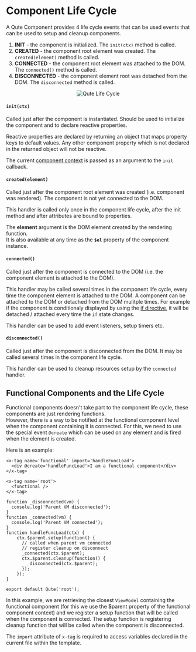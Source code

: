 # Component Life Cycle

A Qute Component provides 4 life cycle events that can be used events that can be used to setup and cleanup components.

1. **INIT** - the component is initialized. The `init(ctx)` method is called.
2. **CREATED** - the component root element was created. The `created(element)` method is called.
3. **CONNECTED** - the component root element was attached to the DOM. The `connected()` method is called.
4. **DISCONNECTED** - the component element root was detached from the DOM. The `disconnected` method is called.


<div style='text-align:center'>

![Qute Life Cycle](docs/qute-life-cycle.png)

</div>


#### `init(ctx)`

Called just after the component is instantiated. Should be used to initialize the component and to declare reactive properties.

Reactive properties are declared by returning an object that maps property keys to default values. Any other component property which is not declared in the returned object will not be reactive.

The current [component context](#/model/context) is passed as an argument to the `init` callback.

#### `created(element)`

Called just after the component root element was created (i.e. component was rendered). The component is not yet connected to the DOM.

This handler is called only once in the component life cycle, after the init method and after attributes are bound to properties.

The **element** argument is the DOM element created by the rendering function.  \
It is also available at any time as the **`$el`** property of the component instance.

#### `connected()`

Called just after the component is connected to the DOM (i.e. the component element is attached to the DOM).

This handler may be called several times in the component life cycle, every time the component element is attached to the DOM. A component can be attached to the DOM or detached from the DOM mulitple times. For example if the component is conditionaly displayed by using the [if directive](#/directives/if), it will be detached / attached every time the `if` state changes.

This handler can be used to add event listeners, setup timers etc.

#### `disconnected()`

Called just after the component is disconnected from the DOM. It may be called several times in the component life cycle.

This handler can be used to cleanup resources setup by the `connected` handler.

## Functional Components and the Life Cycle

Functional components doesn't take part to the component life cycle, these components are just rendering functions.  \
However, there is a way to be notified at the functional component level when the component containing it is connected.
For this, we need to use the special event `@create` which can be used on any element and is fired when the element is created.

Here is an example:

```jsq
<x-tag name='functional' import='handleFuncLoad'>
  <div @create='handleFuncLoad'>I am a functional component</div>
</x-tag>

<x-tag name='root'>
  <functional />
</x-tag>

function _disconnected(vm) {
  console.log('Parent VM disconnected');
}
function _connected(vm) {
  console.log('Parent VM connected');
}
function handleFuncLoad(ctx) {
	ctx.$parent.setup(function() {
      // called when parent vm connected
      // register cleanup on disconnect
      _connected(ctx.$parent);
      ctx.$parent.cleanup(function() {
        _disconnected(ctx.$parent);
      });
    });
}

export default Qute('root');
```

In this example, we are retrieving the closest `ViewModel` containing the functional component (for this we use the $parent property of the functional component context) and we register a setup function that will be called when the component is connected. The setup function is registering cleanup function that will be called when the component is disconnected.

The `import` attribute of `x-tag` is required to access variables declared in the current file within the template.

